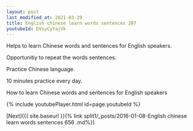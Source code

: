```yaml
---
layout: post
last_modified_at: 2021-03-29
title: English chinese learn words sentences 207 
youtubeId: DVsyCyYajVk
---
```

 
 
Helps to learn Chinese words and sentences for English speakers.

Opportunitiy to repeat the words sentences. 

Practice Chinese language. 
 
10 minutes practice every day. 
 
How to learn Chinese words and sentences for English speakers 
 
{% include youtubePlayer.html id=page.youtubeId %}
 
 
[Next]({{ site.baseurl }}{% link  split1/_posts/2016-01-08-English chinese learn words sentences 656 .md%})
 

